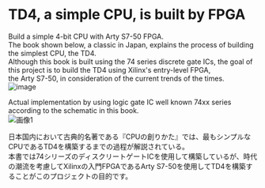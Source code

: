 # TD4, a simple CPU, is built by FPGA
Build a simple 4-bit CPU with Arty S7-50 FPGA. <br>
The book shown below, a classic in Japan, explains the process of building the simplest CPU, the TD4.<br>
Although this book is built using the 74 series discrete gate ICs, the goal of this project is to build the TD4 using Xilinx's entry-level FPGA, <br>
the Arty S7-50, in consideration of the current trends of the times.<br>
![image](https://user-images.githubusercontent.com/74296872/172734417-5e0c8a7e-4fa5-4f62-be65-3ee4979feaef.png)

Actual implementation by using logic gate IC well known 74xx series according to the schematic in this book.<br>
![画像1](https://user-images.githubusercontent.com/74296872/172736746-5039c771-1dda-4468-9a87-5194a149894a.png)


日本国内において古典的名著である『CPUの創りかた』では、最もシンプルなCPUであるTD4を構築するまでの過程が解説されている。<br>
本書では74シリーズのディスクリートゲートICを使用して構築しているが、時代の潮流を考慮してXilinxの入門FPGAであるArty S7-50を使用してTD4を構築することがこのプロジェクトの目的です。<br>
